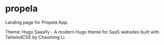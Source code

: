 # propela

Landing page for Propela App.

Theme: Hugo Saasify - A modern Hugo theme for SaaS websites built with TailwindCSS by Chaoming Li.
